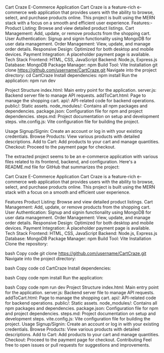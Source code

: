 Cart Craze E-Commerce Application
Cart Craze is a feature-rich e-commerce web application that provides users with the ability to browse, select, and purchase products online. This project is built using the MERN stack with a focus on a smooth and efficient user experience.
Features:-
Product Listing: Browse and view detailed product listings.
Cart Management: Add, update, or remove products from the shopping cart.
User Authentication: Signup and signin functionality using MongoDB for user data management.
Order Management: View, update, and manage order details.
Responsive Design: Optimized for both desktop and mobile devices.
Payment Integration: A placeholder payment page is available.
Tech Stack
Frontend: HTML, CSS, JavaScript
Backend: Node.js, Express.js
Database: MongoDB
Package Manager: npm
Build Tool: Vite
Installation
git clone https://github.com/username/CartCraze.git
Navigate into the project directory:
cd CartCraze
Install dependencies:
npm install
Run the application:
npm run dev

Project Structure
index.html: Main entry point for the application.
server.js: Backend server file to manage API requests.
addToCart.html: Page to manage the shopping cart.
api/: API-related code for backend operations.
public/: Static assets.
node_modules/: Contains all npm packages and dependencies.
package.json: Configuration file for npm and project dependencies.
steps.md: Project documentation on setup and development steps.
vite.config.js: Vite configuration file for building the project.

Usage
Signup/Signin: Create an account or log in with your existing credentials.
Browse Products: View various products with detailed descriptions.
Add to Cart: Add products to your cart and manage quantities.
Checkout: Proceed to the payment page for checkout.

The extracted project seems to be an e-commerce application with various files related to its frontend, backend, and configuration. Here's a README.md file for GitHub that summarizes the project:

Cart Craze E-Commerce Application
Cart Craze is a feature-rich e-commerce web application that provides users with the ability to browse, select, and purchase products online. This project is built using the MERN stack with a focus on a smooth and efficient user experience.

Features
Product Listing: Browse and view detailed product listings.
Cart Management: Add, update, or remove products from the shopping cart.
User Authentication: Signup and signin functionality using MongoDB for user data management.
Order Management: View, update, and manage order details.
Responsive Design: Optimized for both desktop and mobile devices.
Payment Integration: A placeholder payment page is available.
Tech Stack
Frontend: HTML, CSS, JavaScript
Backend: Node.js, Express.js
Database: MongoDB
Package Manager: npm
Build Tool: Vite
Installation
Clone the repository:

bash
Copy code
git clone https://github.com/username/CartCraze.git
Navigate into the project directory:

bash
Copy code
cd CartCraze
Install dependencies:

bash
Copy code
npm install
Run the application:

bash
Copy code
npm run dev
Project Structure
index.html: Main entry point for the application.
server.js: Backend server file to manage API requests.
addToCart.html: Page to manage the shopping cart.
api/: API-related code for backend operations.
public/: Static assets.
node_modules/: Contains all npm packages and dependencies.
package.json: Configuration file for npm and project dependencies.
steps.md: Project documentation on setup and development steps.
vite.config.js: Vite configuration file for building the project.
Usage
Signup/Signin: Create an account or log in with your existing credentials.
Browse Products: View various products with detailed descriptions.
Add to Cart: Add products to your cart and manage quantities.
Checkout: Proceed to the payment page for checkout.
Contributing
Feel free to open issues or pull requests for suggestions and improvements.
